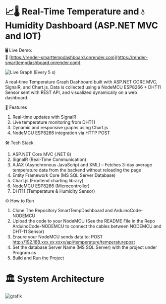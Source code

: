 # 📈🌡️ Real-Time Temperature and 💧 Humidity Dashboard (ASP.NET MVC and IOT)
🖥️ Live Demo:  
🔗 [https://render-smarttempdashboard.onrender.com](https://render-smarttempdashboard.onrender.com)

![Live Graph](media/Animation5.gif)
(Every 5 s)


A real-time Temperature Graph Dashboard built with ASP.NET CORE MVC, SignalR, and Chart.js. Data is collected using a NodeMCU ESP8266 + DHT11 Sensor sent with REST API, and visualized dynamically on a web dashboard.

🚀 Features
1. Real-time updates with SignalR
2. Live temperature monitoring from DHT11
3. Dynamic and responsive graphs using Chart.js
4. NodeMCU ESP8266 integration via HTTP POST

🛠️ Tech Stack
1. ASP.NET Core MVC (.NET 8)
2. SignalR (Real-Time Communication)
3. AJAX (Asynchronous JavaScript and XML) – Fetches 3-day average temperature data from the backend without reloading the page
4. Entity Framework Core (MS SQL Server Database)
5. Chart.js (Frontend charting library)
6. NodeMCU ESP8266 (Microcontroller)
7. DHT11 (Temperature & Humidity Sensor)

⚙️ How to Run
1. Clone The Repository SmartTempDashboard and ArduinoCode-NODEMCU
2. Upload the code to your NodeMCU (See the README File in the Repo ArduinoCode-NODEMCU to connect the cables between NODEMCU and DHT-11 Sensor)
3. Ensure your NodeMCU sends data to: POST http://192.168.xxx.xx:xxxx/api/temperature/temperaturepost
4. Set the database Server Name (MS SQL Server) with the project under Program.cs
5. Build and Run the Project


# 🏛️ System Architecture
![grafik](https://github.com/user-attachments/assets/41c1a12d-b0c5-478b-86b5-80677ab22b29)



